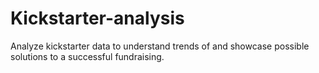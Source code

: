 # Kickstarter-analysis
Analyze kickstarter data to understand trends of and showcase possible solutions to a successful fundraising. 
